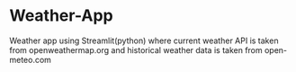# Weather-App
Weather app using Streamlit(python) where 
current weather API is taken from openweathermap.org and
historical weather data is taken from open-meteo.com
